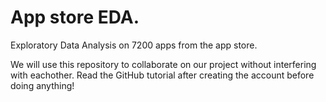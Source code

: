 # App store EDA.

Exploratory Data Analysis on 7200 apps from the app store.

We will use this repository to collaborate on our project without interfering with eachother. Read the GitHub tutorial after creating the account before doing anything!
